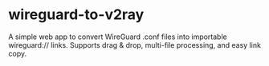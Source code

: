 # wireguard-to-v2ray
A simple web app to convert WireGuard .conf files into importable wireguard:// links. Supports drag &amp; drop, multi-file processing, and easy link copy.

